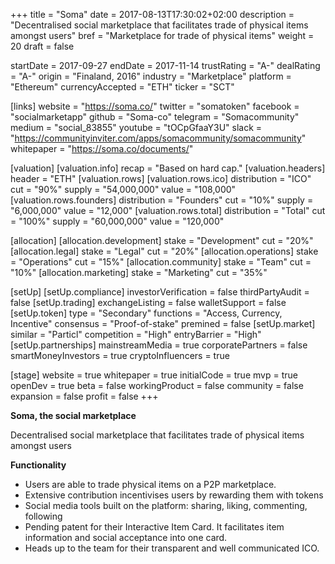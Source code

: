+++
title = "Soma"
date = 2017-08-13T17:30:02+02:00
description = "Decentralised social marketplace that facilitates trade of physical items amongst users"
bref = "Marketplace for trade of physical items"
weight = 20
draft = false

startDate = 2017-09-27
endDate = 2017-11-14
trustRating = "A-"
dealRating = "A-"
origin = "Finaland, 2016"
industry = "Marketplace"
platform = "Ethereum"
currencyAccepted = "ETH"
ticker = "SCT"

[links]
  website = "https://soma.co/"
  twitter = "somatoken"
  facebook = "socialmarketapp"
  github = "Soma-co"
  telegram = "Somacommunity"
  medium = "social_83855"
  youtube = "tOCpGfaaY3U"
  slack = "https://communityinviter.com/apps/somacommunity/somacommunity"
  whitepaper = "https://soma.co/documents/"

[valuation]
  [valuation.info]
    recap = "Based on hard cap."
  [valuation.headers]
    header = "ETH"
  [valuation.rows]
    [valuation.rows.ico]
      distribution = "ICO"
      cut = "90%"
      supply = "54,000,000"
      value = "108,000"
    [valuation.rows.founders]
      distribution = "Founders"
      cut = "10%"
      supply = "6,000,000"
      value = "12,000"
    [valuation.rows.total]
      distribution = "Total"
      cut = "100%"
      supply = "60,000,000"
      value = "120,000"

[allocation]
  [allocation.development]
    stake = "Development"
    cut = "20%"
  [allocation.legal]
    stake = "Legal"
    cut = "20%"
  [allocation.operations]
    stake = "Operations"
    cut = "15%"
  [allocation.community]
    stake = "Team"
    cut = "10%"
   [allocation.marketing]
    stake = "Marketing"
    cut = "35%"

[setUp]
  [setUp.compliance]
    investorVerification = false
    thirdPartyAudit = false
  [setUp.trading]
    exchangeListing = false
    walletSupport = false
  [setUp.token]
    type = "Secondary"
    functions = "Access, Currency, Incentive"
    consensus = "Proof-of-stake"
    premined = false
  [setUp.market]
    similar = "Particl"
    competition = "High"
    entryBarrier = "High"
  [setUp.partnerships]
    mainstreamMedia = true
    corporatePartners = false
    smartMoneyInvestors = true
    cryptoInfluencers = true

[stage]
  website = true
  whitepaper = true
  initialCode = true
  mvp = true
  openDev = true
  beta = false
  workingProduct = false
  community = false
  expansion = false
  profit = false
+++

**Soma, the social marketplace**

Decentralised social marketplace that facilitates trade of physical items amongst users

**Functionality**

* Users are able to trade physical items on a P2P marketplace.
* Extensive contribution incentivises users by rewarding them with tokens
* Social media tools built on the platform: sharing, liking, commenting, following
* Pending patent for their Interactive Item Card. It facilitates item information and social acceptance into one card.
* Heads up to the team for their transparent and well communicated ICO.
